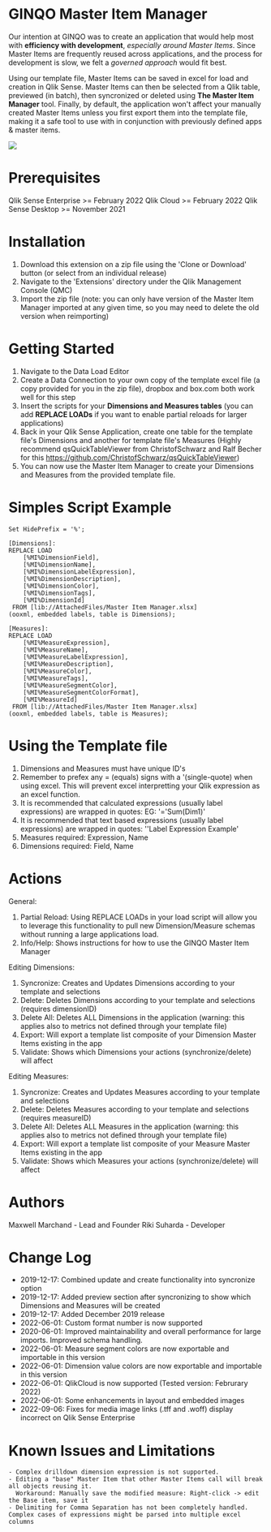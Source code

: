 # GINQO Master Item Manager
Our intention at GINQO was to create an application that would help most with **efficiency with development**, *especially around Master Items*. 
Since Master Items are frequently reused across applications, and the process for development is slow, we felt a *governed approach* would fit best. 

Using our template file, Master Items can be saved in excel for load and creation in Qlik Sense. Master Items can then be selected from a Qlik table, previewed (in batch), then syncronized or deleted using **The Master Item Manager** tool. Finally, by default, the application won't affect your manually created Master Items unless you first export them into the template file, making it a safe tool to use with in conjunction with previously defined apps & master items.

![](demo.gif)

# Prerequisites
Qlik Sense Enterprise >= February 2022 
Qlik Cloud >= February 2022 
Qlik Sense Desktop >= November 2021

# Installation
1. Download this extension on a zip file using the 'Clone or Download' button (or select from an individual release)
2. Navigate to the 'Extensions' directory under the Qlik Management Console (QMC)
3. Import the zip file (note: you can only have version of the Master Item Manager imported at any given time, so you may need to delete the old version when reimporting)

# Getting Started
1. Navigate to the Data Load Editor
2. Create a Data Connection to your own copy of the template excel file (a copy provided for you in the zip file), dropbox and box.com both work well for this step
3. Insert the scripts for your **Dimensions and Measures tables** (you can add **REPLACE LOADs** if you want to enable partial reloads for larger applications)
4. Back in your Qlik Sense Application, create one table for the template file's Dimensions and another for template file's Measures (Highly recommend qsQuickTableViewer from ChristofSchwarz and Ralf Becher for this https://github.com/ChristofSchwarz/qsQuickTableViewer)
5. You can now use the Master Item Manager to create your Dimensions and Measures from the provided template file.

# Simples Script Example
```
Set HidePrefix = '%';

[Dimensions]:
REPLACE LOAD
	[%MI%DimensionField],
	[%MI%DimensionName],
	[%MI%DimensionLabelExpression],
	[%MI%DimensionDescription],
	[%MI%DimensionColor],
	[%MI%DimensionTags],
	[%MI%DimensionId]
 FROM [lib://AttachedFiles/Master Item Manager.xlsx]
(ooxml, embedded labels, table is Dimensions);

[Measures]:
REPLACE LOAD
	[%MI%MeasureExpression],
	[%MI%MeasureName],
	[%MI%MeasureLabelExpression],
	[%MI%MeasureDescription],
	[%MI%MeasureColor],
	[%MI%MeasureTags],
	[%MI%MeasureSegmentColor],
	[%MI%MeasureSegmentColorFormat],
	[%MI%MeasureId]
 FROM [lib://AttachedFiles/Master Item Manager.xlsx]
(ooxml, embedded labels, table is Measures);
```

# Using the Template file
1. Dimensions and Measures must have unique ID's
2. Remember to prefex any = (equals) signs with a '(single-quote) when using excel. This will prevent excel interpretting your Qlik expression as an excel function.
3. It is recommended that calculated expressions (usually label expressions) are wrapped in quotes: EG: '='Sum(Dim1)'
4. It is recommended that text based expressions (usually label expressions) are wrapped in quotes: ''Label Expression Example'
5. Measures required: Expression, Name
6. Dimensions required: Field, Name

# Actions
General:
1. Partial Reload: Using REPLACE LOADs in your load script will allow you to leverage this functionality to pull new Dimension/Measure schemas without running a large applications load.
2. Info/Help: Shows instructions for how to use the GINQO Master Item Manager

Editing Dimensions:
1. Syncronize: Creates and Updates Dimensions according to your template and selections
2. Delete: Deletes Dimensions according to your template and selections (requires dimensionID)
3. Delete All: Deletes ALL Dimensions in the application (warning: this applies also to metrics not defined through your template file)
4. Export: Will export a template list composite of your Dimension Master Items existing in the app
5. Validate: Shows which Dimensions your actions (synchronize/delete) will affect

Editing Measures:
1. Syncronize: Creates and Updates Measures according to your template and selections
2. Delete: Deletes Measures according to your template and selections (requires measureID)
3. Delete All: Deletes ALL Measures in the application (warning: this applies also to metrics not defined through your template file)
4. Export: Will export a template list composite of your Measure Master Items existing in the app
5. Validate: Shows which Measures your actions (synchronize/delete) will affect


# Authors
Maxwell Marchand - Lead and Founder
Riki Suharda - Developer

# Change Log
- 2019-12-17: Combined update and create functionality into syncronize option
- 2019-12-17: Added preview section after syncronizing to show which Dimensions and Measures will be created
- 2019-12-17: Added December 2019 release
- 2022-06-01: Custom format number is now supported
- 2020-06-01: Improved maintainability and overall performance for large imports. Improved schema handling.
- 2022-06-01: Measure segment colors are now exportable and importable in this version
- 2022-06-01: Dimension value colors are now exportable and importable in this version
- 2022-06-01: QlikCloud is now supported (Tested version: Februrary 2022)
- 2022-06-01: Some enhancements in layout and embedded images
- 2022-09-06: Fixes for media image links (.tff and .woff) display incorrect on Qlik Sense Enterprise

# Known Issues and Limitations
	- Complex drilldown dimension expression is not supported.
	- Editing a "base" Master Item that other Master Items call will break all objects reusing it.
	  Workaround: Manually save the modified measure: Right-click -> edit the Base item, save it
  	- Delimiting for Comma Separation has not been completely handled. Complex cases of expressions might be parsed into multiple excel columns
